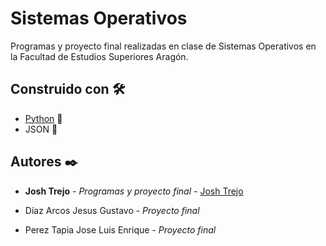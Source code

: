 # Sistemas Operativos

Programas y proyecto final realizadas en clase de Sistemas Operativos en la Facultad de Estudios Superiores Aragón.

## Construido con 🛠️

* [Python](https://www.python.org) 🐍
* JSON 🔑

## Autores ✒️

* **Josh Trejo** - *Programas y proyecto final* - [Josh Trejo](https://github.com/jorgejoshuatt)

* Díaz Arcos Jesus Gustavo - *Proyecto final*

* Perez Tapia Jose Luis Enrique - *Proyecto final*
